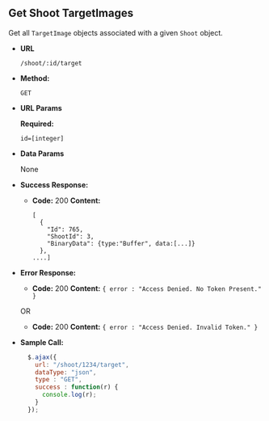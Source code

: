**Get Shoot TargetImages**
----
Get all `TargetImage` objects associated with a given `Shoot` object.

* **URL**

  `/shoot/:id/target`

* **Method:**

  `GET`

*  **URL Params**

   **Required:**

   `id=[integer]`

* **Data Params**

  None

* **Success Response:**

  * **Code:** 200
    **Content:**
    ```
    [
	  {
	    "Id": 765,
	    "ShootId": 3,
	    "BinaryData": {type:"Buffer", data:[...]}
	  },
    ....]
    ```

* **Error Response:**

  * **Code:** 200
    **Content:** `{ error : "Access Denied. No Token Present." }`

   OR

  * **Code:** 200
    **Content:** `{ error : "Access Denied. Invalid Token." }`

* **Sample Call:**

  ```javascript
    $.ajax({
      url: "/shoot/1234/target",
      dataType: "json",
      type : "GET",
      success : function(r) {
        console.log(r);
      }
    });
  ```
